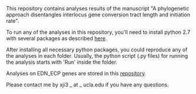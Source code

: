 This repository contains analyses results of the manuscript "A phylogenetic approach disentangles interlocus gene conversion tract length and initiation rate".

To run any of the analyses in this repository, you'll need to install python 2.7 with several packages as described [here](https://github.com/xji3/IGCexpansion).

After installing all necessary python packages, you could reproduce any of the analyses in each folder. Usually, the python script (.py files) for running the analysis starts with 'Run' inside the folder.

Analyses on EDN_ECP genes are stored in this [repository](https://github.com/xji3/EDN_ECP).

Please contact me by xji3 _ at _ ucla.edu if you have any questions.